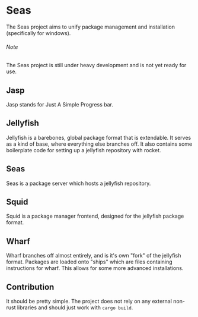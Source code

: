 # Seas
The Seas project aims to unify package management and installation (specifically for windows).

###### Note
The Seas project is still under heavy development and is not yet ready for use.

## Jasp
Jasp stands for Just A Simple Progress bar.

## Jellyfish
Jellyfish is a barebones, global package format that is extendable. It serves as a kind of base, where everything else branches off.
It also contains some boilerplate code for setting up a jellyfish repository with rocket.

## Seas
Seas is a package server which hosts a jellyfish repository.

## Squid
Squid is a package manager frontend, designed for the jellyfish package format.

## Wharf
Wharf branches off almost entirely, and is it's own "fork" of the jellyfish format. Packages are loaded onto "ships" which are files containing instructions for wharf.
This allows for some more advanced installations.

## Contribution
It should be pretty simple. The project does not rely on any external non-rust libraries and should just work with ```cargo build```.